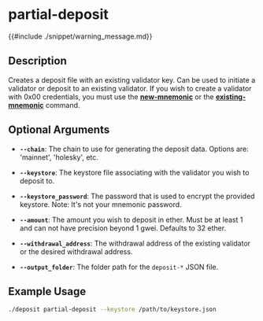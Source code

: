 # partial-deposit

{{#include ./snippet/warning_message.md}}

## Description
Creates a deposit file with an existing validator key. Can be used to initiate a validator or deposit to an existing validator.
If you wish to create a validator with 0x00 credentials, you must use the **[new-mnemonic](new_mnemonic.md)** or the **[existing-mnemonic](existing_mnemonic.md)** command.

## Optional Arguments

- **`--chain`**: The chain to use for generating the deposit data. Options are: 'mainnet', 'holesky', etc.

- **`--keystore`**: The keystore file associating with the validator you wish to deposit to.

- **`--keystore_password`**: The password that is used to encrypt the provided keystore. Note: It's not your mnemonic password. <span class="warning"></span>

- **`--amount`**: The amount you wish to deposit in ether. Must be at least 1 and can not have precision beyond 1 gwei. Defaults to 32 ether.

- **`--withdrawal_address`**: The withdrawal address of the existing validator or the desired withdrawal address.

- **`--output_folder`**: The folder path for the `deposit-*` JSON file.


## Example Usage

```sh
./deposit partial-deposit --keystore /path/to/keystore.json
```
